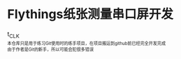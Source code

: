 # Flythings纸张测量串口屏开发<br/>
t<sub>CLK<sub/><br/>
本仓库只是用于练习Git使用时的练手项目，在项目搬运到github前已经完全开发完成<br/>
由于作者是Git的新手，所以可能会犯很多错误<br/>
